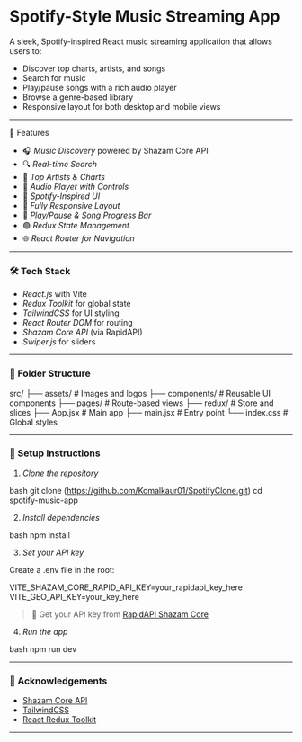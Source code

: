 # Spotify-Style Music Streaming App

A sleek, Spotify-inspired React music streaming application that allows users to:

* Discover top charts, artists, and songs
* Search for music
* Play/pause songs with a rich audio player
* Browse a genre-based library
* Responsive layout for both desktop and mobile views

---

🚀 Features

* 🎧 *Music Discovery* powered by Shazam Core API
* 🔍 *Real-time Search*
* 📀 *Top Artists & Charts*
* 🎼 *Audio Player with Controls*
* 🎨 *Spotify-Inspired UI*
* 📱 *Fully Responsive Layout*
* 🎵 *Play/Pause & Song Progress Bar*
* 🟢 *Redux State Management*
* 🌐 *React Router for Navigation*

---


### 🛠 Tech Stack

* *React.js* with Vite
* *Redux Toolkit* for global state
* *TailwindCSS* for UI styling
* *React Router DOM* for routing
* *Shazam Core API* (via RapidAPI)
* *Swiper.js* for sliders

---

### 🧠 Folder Structure


src/
├── assets/            # Images and logos
├── components/        # Reusable UI components
├── pages/             # Route-based views
├── redux/             # Store and slices
├── App.jsx            # Main app
├── main.jsx           # Entry point
└── index.css          # Global styles


---

### 🔧 Setup Instructions

1. *Clone the repository*

bash
git clone (https://github.com/Komalkaur01/SpotifyClone.git)
cd spotify-music-app


2. *Install dependencies*

bash
npm install


3. *Set your API key*

Create a .env file in the root:


VITE_SHAZAM_CORE_RAPID_API_KEY=your_rapidapi_key_here
VITE_GEO_API_KEY=your_key_here

> 🔐 Get your API key from [RapidAPI Shazam Core](https://rapidapi.com/deezerdevs/api/shazam-core)

4. *Run the app*

bash
npm run dev


---


### 🙏 Acknowledgements

* [Shazam Core API](https://rapidapi.com/deezerdevs/api/shazam-core)
* [TailwindCSS](https://tailwindcss.com/)
* [React Redux Toolkit](https://redux-toolkit.js.org/)

---

